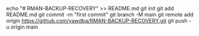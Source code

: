 echo "# RMAN-BACKUP-RECOVERY" >> README.md
git init
git add README.md
git commit -m "first commit"
git branch -M main
git remote add origin https://github.com/yawdba/RMAN-BACKUP-RECOVERY.git
git push -u origin main
